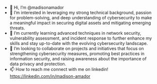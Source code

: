 - 👋 Hi, I’m @madisonamador
- 👀 I’m interested in leveraging my strong technical background, passion for problem-solving, and deep understanding of cybersecurity to make a meaningful impact in securing digital assets and mitigating emerging threats.
- 🌱 I’m currently learning advanced techniques in network security, vulnerability assessment, and incident response to further enhance my skills and stay up-to-date with the evolving cybersecurity landscape.
- 💞️ I’m looking to collaborate on projects and initiatives that focus on strengthening cybersecurity measures, promoting best practices in information security, and raising awareness about the importance of data privacy and protection.
- 📫 How to reach me connect with me on linkedin! https://linkedin.com/in/madison-amador

<!---
madisonamador/madisonamador is a ✨ special ✨ repository because its `README.md` (this file) appears on your GitHub profile.
You can click the Preview link to take a look at your changes.
--->
